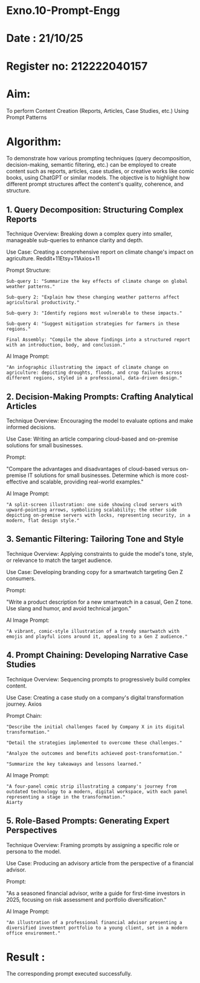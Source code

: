 # Exno.10-Prompt-Engg
# Date : 21/10/25 
# Register no: 212222040157


# Aim: 
To perform Content Creation (Reports, Articles, Case Studies, etc.) Using Prompt Patterns

# Algorithm: 
To demonstrate how various prompting techniques (query decomposition, decision-making, semantic filtering, etc.) can be employed to create content such as reports, articles, case studies, or creative works like comic books, using ChatGPT or similar models. The objective is to highlight how different prompt structures affect the content's quality, coherence, and structure.

## 1. Query Decomposition: Structuring Complex Reports

Technique Overview: Breaking down a complex query into smaller, manageable sub-queries to enhance clarity and depth.

Use Case: Creating a comprehensive report on climate change's impact on agriculture.
Reddit+11Etsy+11Axios+11

Prompt Structure:

    Sub-query 1: "Summarize the key effects of climate change on global weather patterns."

    Sub-query 2: "Explain how these changing weather patterns affect agricultural productivity."

    Sub-query 3: "Identify regions most vulnerable to these impacts."

    Sub-query 4: "Suggest mitigation strategies for farmers in these regions."

    Final Assembly: "Compile the above findings into a structured report with an introduction, body, and conclusion."

AI Image Prompt:

    "An infographic illustrating the impact of climate change on agriculture: depicting droughts, floods, and crop failures across different regions, styled in a professional, data-driven design."

##  2. Decision-Making Prompts: Crafting Analytical Articles

Technique Overview: Encouraging the model to evaluate options and make informed decisions.

Use Case: Writing an article comparing cloud-based and on-premise solutions for small businesses.

Prompt:

"Compare the advantages and disadvantages of cloud-based versus on-premise IT solutions for small businesses. Determine which is more cost-effective and scalable, providing real-world examples."

AI Image Prompt:

    "A split-screen illustration: one side showing cloud servers with upward-pointing arrows, symbolizing scalability; the other side depicting on-premise servers with locks, representing security, in a modern, flat design style."

## 3. Semantic Filtering: Tailoring Tone and Style

Technique Overview: Applying constraints to guide the model's tone, style, or relevance to match the target audience.

Use Case: Developing branding copy for a smartwatch targeting Gen Z consumers.

Prompt:

"Write a product description for a new smartwatch in a casual, Gen Z tone. Use slang and humor, and avoid technical jargon."

AI Image Prompt:

    "A vibrant, comic-style illustration of a trendy smartwatch with emojis and playful icons around it, appealing to a Gen Z audience."

## 4. Prompt Chaining: Developing Narrative Case Studies

Technique Overview: Sequencing prompts to progressively build complex content.

Use Case: Creating a case study on a company's digital transformation journey.
Axios

Prompt Chain:

    "Describe the initial challenges faced by Company X in its digital transformation."

    "Detail the strategies implemented to overcome these challenges."

    "Analyze the outcomes and benefits achieved post-transformation."

    "Summarize the key takeaways and lessons learned."

AI Image Prompt:

    "A four-panel comic strip illustrating a company's journey from outdated technology to a modern, digital workspace, with each panel representing a stage in the transformation."
    Aiarty

## 5. Role-Based Prompts: Generating Expert Perspectives

Technique Overview: Framing prompts by assigning a specific role or persona to the model.

Use Case: Producing an advisory article from the perspective of a financial advisor.

Prompt:

"As a seasoned financial advisor, write a guide for first-time investors in 2025, focusing on risk assessment and portfolio diversification."

AI Image Prompt:

    "An illustration of a professional financial advisor presenting a diversified investment portfolio to a young client, set in a modern office environment."

# Result :  
  The corresponding prompt executed successfully.
